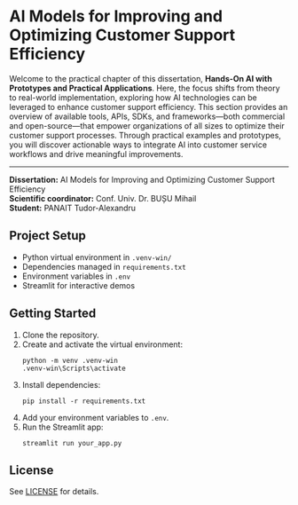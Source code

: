 # AI Models for Improving and Optimizing Customer Support Efficiency

Welcome to the practical chapter of this dissertation, **Hands-On AI with Prototypes and Practical Applications**. Here, the focus shifts from theory to real-world implementation, exploring how AI technologies can be leveraged to enhance customer support efficiency. This section provides an overview of available tools, APIs, SDKs, and frameworks—both commercial and open-source—that empower organizations of all sizes to optimize their customer support processes. Through practical examples and prototypes, you will discover actionable ways to integrate AI into customer service workflows and drive meaningful improvements.

---

**Dissertation:** AI Models for Improving and Optimizing Customer Support Efficiency  
**Scientific coordinator:** Conf. Univ. Dr. BUȘU Mihail  
**Student:** PANAIT Tudor-Alexandru

## Project Setup

- Python virtual environment in `.venv-win/`
- Dependencies managed in `requirements.txt`
- Environment variables in `.env`
- Streamlit for interactive demos

## Getting Started

1. Clone the repository.
2. Create and activate the virtual environment:
   ```
   python -m venv .venv-win
   .venv-win\Scripts\activate
   ```
3. Install dependencies:
   ```
   pip install -r requirements.txt
   ```
4. Add your environment variables to `.env`.
5. Run the Streamlit app:
   ```
   streamlit run your_app.py
   ```

## License

See [LICENSE](LICENSE) for details.
